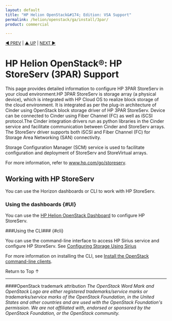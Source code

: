 ```yaml
---
layout: default
title: "HP Helion OpenStack&#174; Edition: VSA Support"
permalink: /helion/openstack/ga/install/3par/
product: commercial

---
```

<!--UNDER REVISION-->


<script>

function PageRefresh {
onLoad="window.refresh"
}

PageRefresh();

</script>

<p style="font-size: small;"> <a href="/helion/openstack/install-beta/kvm/">&#9664; PREV</a> | <a href="/helion/openstack/install-beta-overview/">&#9650; UP</a> | <a href="/helion/openstack/install-beta/esx/">NEXT &#9654;</a> </p>


# HP Helion OpenStack&#174;: HP StoreServ (3PAR) Support

This page provides detailed information to configure HP 3PAR StoreServ in your cloud environment.HP 3PAR StoreServ is storage array (a physical device), which is integrated with HP Cloud OS to realize block storage of the cloud environment. It is integrated as per the plug-in architecture of Cinder using OpenStack block storage driver of HP 3PAR StoreServ. Device can be connected to Cinder using Fiber Channel (FC) as well as iSCSI protocol.The Cinder integration drivers run as python libraries in the Cinder service and facilitate communication between Cinder and StoreServ arrays. The StoreServ driver supports both iSCSI and Fiber Channel (FC) for Storage Area Networking (SAN) connectivity.

Storage Configuration Manager (SCM) service is used to facilitate configuration and deployment of StoreServ and StoreVirtual arrays.

For more information, refer to www.hp.com/go/storeserv.


## Working with HP StoreServ

You can use the Horizon dashboards or CLI to work with HP StoreServ.

### Using the dashboards {#UI}

You can use the [HP Helion OpenStack Dashboard](/helion/openstack/dashboard/how-works/) to configure HP StoreServ.

###Using the CLI### {#cli}

You can use the command-line interface to access HP Sirius service and configure HP StoreServ. See [Configuring Storage Using Sirius](/helion/openstack/ga/sirius-cli/)

For more information on installing the CLI, see [Install the OpenStack command-line clients](http://docs.openstack.org/user-guide/content/install_clients.html).


<a href="#top" style="padding:14px 0px 14px 0px; text-decoration: none;"> Return to Top &#8593; </a>

----
####OpenStack trademark attribution
*The OpenStack Word Mark and OpenStack Logo are either registered trademarks/service marks or trademarks/service marks of the OpenStack Foundation, in the United States and other countries and are used with the OpenStack Foundation's permission. We are not affiliated with, endorsed or sponsored by the OpenStack Foundation, or the OpenStack community.*
